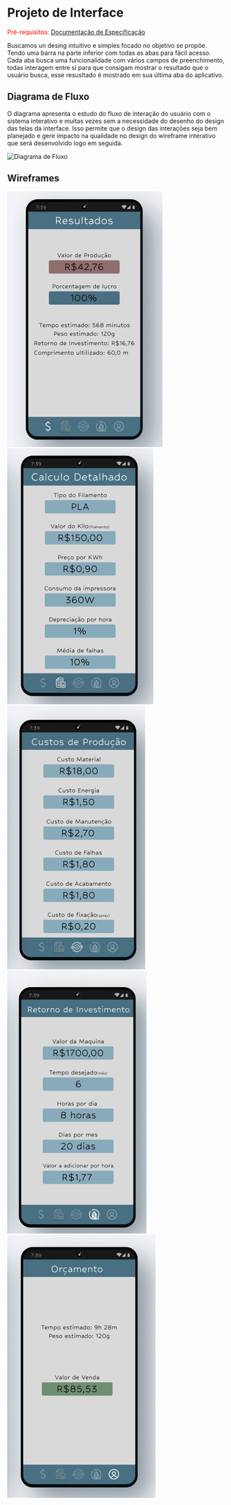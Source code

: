 
# Projeto de Interface

<span style="color:red">Pré-requisitos: <a href="2-Especificação do Projeto.md"> Documentação de Especificação</a></span>

Buscamos un desing intuitivo e simples focado no objetivo se propõe. Tendo uma barra na parte inferior com todas as abas para fácil acesso. Cada aba busca uma funcionalidade com vários campos de preenchimento, todas interagem entre si para que consigam mostrar o resultado que o usuário busca, esse resusltado é mostrado em sua última aba do aplicativo.

## Diagrama de Fluxo

O diagrama apresenta o estudo do fluxo de interação do usuário com o sistema interativo e  muitas vezes sem a necessidade do desenho do design das telas da interface. Isso permite que o design das interações seja bem planejado e gere impacto na qualidade no design do wireframe interativo que será desenvolvido logo em seguida.

![Diagrama de Fluxo](img/fluxograma-de-abas.png)

## Wireframes

![Exemplo de Wireframe](img/wireframe1.jpg)
![Exemplo de Wireframe](img/wireframe2.jpg)
![Exemplo de Wireframe](img/wireframe3.jpg)
![Exemplo de Wireframe](img/wireframe4.jpg)
![Exemplo de Wireframe](img/wireframe5.jpg)

 
